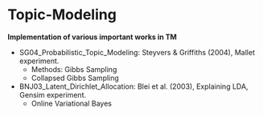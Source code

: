 # Topic-Modeling

**Implementation of various important works in TM**

* SG04_Probabilistic_Topic_Modeling: Steyvers & Griffiths (2004), Mallet experiment.
  * Methods: Gibbs Sampling
  * Collapsed Gibbs Sampling
* BNJ03_Latent_Dirichlet_Allocation: Blei et al. (2003), Explaining LDA, Gensim experiment.
  * Online Variational Bayes
